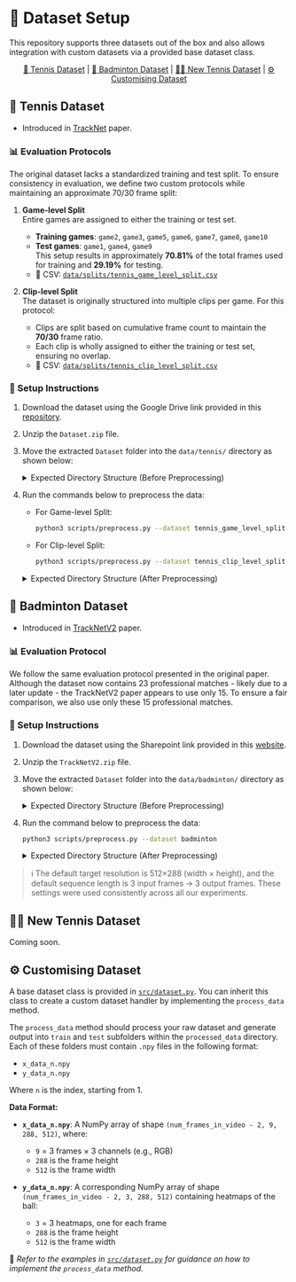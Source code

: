 # 📂 Dataset Setup

This repository supports three datasets out of the box and also allows integration with custom datasets via a provided base dataset class.

<p align="center">
  <a href="#-tennis-dataset">🎾 Tennis Dataset</a> |
  <a href="#-badminton-dataset">🏸 Badminton Dataset</a> |
  <a href="#-new-tennis-dataset">🚀🎾 New Tennis Dataset</a> |
  <a href="%EF%B8%8F-customising-dataset">⚙️ Customising Dataset</a>
</p>

## 🎾 Tennis Dataset

- Introduced in [TrackNet](https://arxiv.org/abs/1907.03698) paper.

### 📊 Evaluation Protocols

The original dataset lacks a standardized training and test split. To ensure consistency in evaluation, we define two custom protocols while maintaining an approximate 70/30 frame split:

1. **Game-level Split**  
    Entire games are assigned to either the training or test set.  
    - **Training games**: `game2`, `game3`, `game5`, `game6`, `game7`, `game8`, `game10`  
    - **Test games**: `game1`, `game4`, `game9`  
    This setup results in approximately **70.81%** of the total frames used for training and **29.19%** for testing.
    - 📄 CSV: [`data/splits/tennis_game_level_split.csv`](/data/splits/tennis_game_level_split.csv)

2. **Clip-level Split**  
    The dataset is originally structured into multiple clips per game. For this protocol:  
    - Clips are split based on cumulative frame count to maintain the **70/30** frame ratio.  
    - Each clip is wholly assigned to either the training or test set, ensuring no overlap.
    - 📄 CSV: [`data/splits/tennis_clip_level_split.csv`](/data/splits/tennis_clip_level_split.csv)

### 🔧 Setup Instructions

1. Download the dataset using the Google Drive link provided in this [repository](https://github.com/yastrebksv/TrackNet).
2. Unzip the `Dataset.zip` file.
3. Move the extracted `Dataset` folder into the `data/tennis/` directory as shown below:
    <details>
      <summary>Expected Directory Structure (Before Preprocessing)</summary>
    
      <pre>
    repo-root/
    └── data/
        └── tennis/
            └── Dataset/
                ├── game1/
                │   ├── Clip1/
                │   │   ├── 0000.jpg
                │   │   ├── 0001.jpg
                │   │   ├── 0002.jpg
                │   │   ├── 0003.jpg
                │   │   ├── 0004.jpg
                │   │   ├── 0005.jpg
                │   │   └── ...
                │   ├── Clip2/
                │   ├── Clip3/
                │   ├── ...
                │   └── Clip10/
                ├── game2/
                ├── game3/
                ├── ...
                └── game10/
      </pre>
    </details>

4. Run the commands below to preprocess the data:
    - For Game-level Split:
    
      ```bash
      python3 scripts/preprocess.py --dataset tennis_game_level_split
      ```
    
    - For Clip-level Split:
    
      ```bash
      python3 scripts/preprocess.py --dataset tennis_clip_level_split
      ```

    <details>
      <summary>Expected Directory Structure (After Preprocessing)</summary>
    
      <pre>
    repo-root/
    └── data/
        └── tennis/
            └── Dataset/
                ├── game1/
                │   ├── Clip1/
                │   │   ├── 0000.jpg
                │   │   ├── 0001.jpg
                │   │   ├── 0002.jpg
                │   │   ├── 0003.jpg
                │   │   ├── 0004.jpg
                │   │   ├── 0005.jpg
                │   │   └── ...
                │   ├── Clip2/
                │   ├── Clip3/
                │   ├── ...
                │   └── Clip10/
                ├── game2/
                ├── game3/
                ├── ...
                └── game10/
      </pre>
    </details>


## 🏸 Badminton Dataset

- Introduced in [TrackNetV2](https://ieeexplore.ieee.org/document/9302757) paper.

### 📊 Evaluation Protocol

We follow the same evaluation protocol presented in the original paper. Although the dataset now contains 23 professional matches - likely due to a later update - the TrackNetV2 paper appears to use only 15. To ensure a fair comparison, we also use only these 15 professional matches.

### 🔧 Setup Instructions

1. Download the dataset using the Sharepoint link provided in this [website](https://hackmd.io/@TUIK/rJkRW54cU).
2. Unzip the `TrackNetV2.zip` file.
3. Move the extracted `Dataset` folder into the `data/badminton/` directory as shown below:

    <details>
      <summary>Expected Directory Structure (Before Preprocessing)</summary>
    
      <pre>
    repo-root
    └── data
        └── badminton
            └── TrackNetV2
                ├── Amateur
                │   ├── match1
                │   │   ├── csv
                │   │   │   ├── 1_00_01_ball.csv
                │   │   │   ├── 1_01_01_ball.csv
                │   │   │   ├── ...
                │   │   │   └── 1_05_05_ball.csv
                │   │   └── video
                │   │       ├── 1_00_01.mp4
                │   │       ├── 1_01_01.mp4
                │   │       ├── ...
                │   │       └── 1_05_05.mp4
                │   ├── match2
                │   └── match3
                ├── Professional
                └── Test
      </pre>
    </details>

4. Run the command below to preprocess the data:

   ```bash
   python3 scripts/preprocess.py --dataset badminton
   ```

    <details>
      <summary>Expected Directory Structure (After Preprocessing)</summary>
    
    <pre>
    repo-root/
    └── data/
      └── tennis/
          └── Dataset/
              ├── game1/
              │   ├── Clip1/
              │   │   ├── 0000.jpg
              │   │   ├── 0001.jpg
              │   │   ├── 0002.jpg
              │   │   ├── 0003.jpg
              │   │   ├── 0004.jpg
              │   │   ├── 0005.jpg
              │   │   └── ...
              │   ├── Clip2/
              │   ├── Clip3/
              │   ├── ...
              │   └── Clip10/
              ├── game2/
              ├── game3/
              ├── ...
              └── game10/
    </pre>
    </details>

> ℹ️ The default target resolution is 512×288 (width × height), and the default sequence length is 3 input frames → 3 output frames.
These settings were used consistently across all our experiments.


## 🚀🎾 New Tennis Dataset


Coming soon.


## ⚙️ Customising Dataset

A base dataset class is provided in [`src/dataset.py`](/src/dataset.py). You can inherit this class to create a custom dataset handler by implementing the `process_data` method.

The `process_data` method should process your raw dataset and generate output into `train` and `test` subfolders within the `processed_data` directory. Each of these folders must contain `.npy` files in the following format:

- `x_data_n.npy`  
- `y_data_n.npy`  

Where `n` is the index, starting from 1.

**Data Format:**

- **`x_data_n.npy`**: A NumPy array of shape `(num_frames_in_video - 2, 9, 288, 512)`, where:
  - `9` = 3 frames × 3 channels (e.g., RGB)
  - `288` is the frame height
  - `512` is the frame width

- **`y_data_n.npy`**: A corresponding NumPy array of shape `(num_frames_in_video - 2, 3, 288, 512)` containing heatmaps of the ball:
  - `3` = 3 heatmaps, one for each frame
  - `288` is the frame height
  - `512` is the frame width

📌 *Refer to the examples in [`src/dataset.py`](/src/dataset.py) for guidance on how to implement the `process_data` method.*

